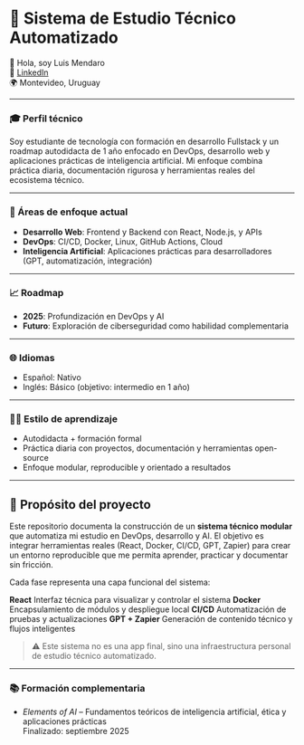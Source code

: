 # 🧠 Sistema de Estudio Técnico Automatizado

👋 Hola, soy Luis Mendaro  
🔗 [LinkedIn](https://www.linkedin.com/in/luis-mendaro-34165037a/)  
🌍 Montevideo, Uruguay

---

### 🎓 Perfil técnico

Soy estudiante de tecnología con formación en desarrollo Fullstack y un roadmap autodidacta de 1 año enfocado en DevOps, desarrollo web y aplicaciones prácticas de inteligencia artificial. Mi enfoque combina práctica diaria, documentación rigurosa y herramientas reales del ecosistema técnico.

---

### 🎯 Áreas de enfoque actual

- **Desarrollo Web**: Frontend y Backend con React, Node.js, y APIs
- **DevOps**: CI/CD, Docker, Linux, GitHub Actions, Cloud
- **Inteligencia Artificial**: Aplicaciones prácticas para desarrolladores (GPT, automatización, integración)

---

### 📈 Roadmap

- **2025**: Profundización en DevOps y AI
- **Futuro**: Exploración de ciberseguridad como habilidad complementaria

---

### 🌐 Idiomas

- Español: Nativo  
- Inglés: Básico (objetivo: intermedio en 1 año)

---

### 🧑‍💻 Estilo de aprendizaje

- Autodidacta + formación formal  
- Práctica diaria con proyectos, documentación y herramientas open-source  
- Enfoque modular, reproducible y orientado a resultados

---

## 🎯 Propósito del proyecto

Este repositorio documenta la construcción de un **sistema técnico modular** que automatiza mi estudio en DevOps, desarrollo y AI. El objetivo es integrar herramientas reales (React, Docker, CI/CD, GPT, Zapier) para crear un entorno reproducible que me permita aprender, practicar y documentar sin fricción.

Cada fase representa una capa funcional del sistema:

 **React**  Interfaz técnica para visualizar y controlar el sistema 
 **Docker**  Encapsulamiento de módulos y despliegue local 
 **CI/CD**  Automatización de pruebas y actualizaciones 
 **GPT + Zapier**  Generación de contenido técnico y flujos inteligentes 

> ⚠️ Este sistema no es una app final, sino una infraestructura personal de estudio técnico automatizado.

---

### 📚 Formación complementaria

- *Elements of AI* – Fundamentos teóricos de inteligencia artificial, ética y aplicaciones prácticas  
  Finalizado: septiembre 2025


